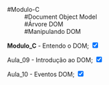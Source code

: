    <dt>#Modulo-C</dt>
        <dd>#Document Object Model</dd>
        <dd>#Árvore DOM</dd>
        <dd>#Manipulando DOM</dd>

   <p><strong>Modulo_C</strong> - Entendo o DOM; <input type="checkbox" checked></p>

   <p>Aula_09 - Introdução ao DOM; <input type="checkbox" checked></p>

   <p>Aula_10 - Eventos DOM; <input type="checkbox" checked></p>
